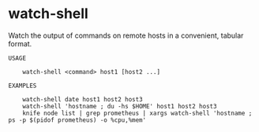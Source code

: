 # watch-shell

Watch the output of commands on remote hosts in a convenient, tabular format.

```
USAGE

    watch-shell <command> host1 [host2 ...]

EXAMPLES

    watch-shell date host1 host2 host3
	watch-shell 'hostname ; du -hs $HOME' host1 host2 host3
	knife node list | grep prometheus | xargs watch-shell 'hostname ; ps -p $(pidof prometheus) -o %cpu,%mem'
```


